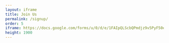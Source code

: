 ```yaml
---
layout: iframe
title: Join Us
permalink: /signup/
order: 5
iframe: https://docs.google.com/forms/u/0/d/e/1FAIpQLScbQPmdjz9v5PyF50e0m1nWNUKyNhFfw9JQ_SvlUF25guwPNg/formResponse?embedded=true
height: 1900
---
```

